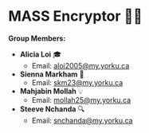 # MASS Encryptor 🚀🔐

**Group Members:**
- **Alicia Loi** 🎓
  - Email: aloi2005@my.yorku.ca
- **Sienna Markham** 🌟
  - Email: skm23@my.yorku.ca
- **Mahjabin Mollah** 💡
  - Email: mollah25@my.yorku.ca
- **Steeve Nchanda** 🔍
  - Email: snchanda@my.yorku.ca
